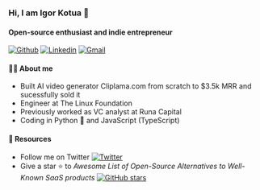 ### Hi, I am Igor Kotua 👋

#### Open-source enthusiast and indie entrepreneur 

[![Github](https://img.shields.io/badge/-Github-000?style=flat&logo=Github&logoColor=white)](https://github.com/garrrikkotua)
[![Linkedin](https://img.shields.io/badge/-LinkedIn-blue?style=flat&logo=Linkedin&logoColor=white)](https://www.linkedin.com/in/igorkotua/)
[![Gmail](https://img.shields.io/badge/-Gmail-c14438?style=flat&logo=Gmail&logoColor=white)](mailto:kotuaigor@gmail.com)

#### 👨‍💻 About me

 - Built AI video generator Cliplama.com from scratch to $3.5k MRR and sucessfully sold it
 - Engineer at The Linux Foundation
 - Previously worked as VC analyst at Runa Capital
 - Coding in Python 🐍 and JavaScript (TypeScript)

<!--
<p>
	<img width="50%" align="right" src="https://github-readme-stats.vercel.app/api?username=garrrikkotua&show_icons=true&hide_border=true" />
</p>

-->

#### 🔖 Resources 
- Follow me on Twitter [![Twitter](https://img.shields.io/twitter/url/https/twitter.com/garrrikkotua.svg?style=social&label=Follow%20%40garrrikkotua)](https://twitter.com/garrrikkotua)
- Give a star ⭐ to *Awesome List of Open-Source Alternatives to Well-Known SaaS products* [![GitHub stars](https://img.shields.io/github/stars/RunaCapital/awesome-oss-alternatives.svg?style=social&label=Star&maxAge=2592000)](https://GitHub.com/RunaCapital/awesome-oss-alternatives/stargazers/)
